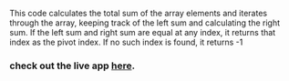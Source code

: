 This code calculates the total sum of the array elements and iterates through the array, keeping track of the left sum and calculating the right sum. If the left sum and right sum are equal at any index, it returns that index as the pivot index. If no such index is found, it returns -1

### check out the live app [here](https://priyanka23-brs.github.io/Pivot-Index-Leet-code/).
